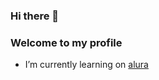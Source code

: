 ### Hi there 👋
### Welcome to my profile


- I’m currently learning on [alura](https://alura.com.br)

